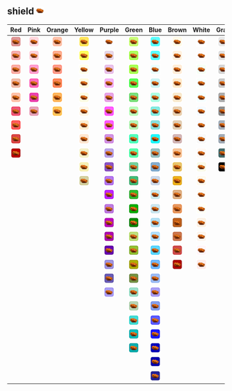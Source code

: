 ## shield ![shield](../../icons/misc/stone.png)
| Red | Pink | Orange | Yellow | Purple | Green | Blue | Brown | White | Gray |
|:-:|:-:|:-:|:-:|:-:|:-:|:-:|:-:|:-:|:-:|
| ![IndianRed](../../icons/misc/stone/IndianRed.png) | ![Pink](../../icons/misc/stone/Pink.png) | ![LightSalmon](../../icons/misc/stone/LightSalmon.png) | ![Gold](../../icons/misc/stone/Gold.png) | ![Lavender](../../icons/misc/stone/Lavender.png) | ![GreenYellow](../../icons/misc/stone/GreenYellow.png) | ![Aqua](../../icons/misc/stone/Aqua.png) | ![Cornsilk](../../icons/misc/stone/Cornsilk.png) | ![White](../../icons/misc/stone/White.png) | ![Gainsboro](../../icons/misc/stone/Gainsboro.png) |
| ![LightCoral](../../icons/misc/stone/LightCoral.png) | ![LightPink](../../icons/misc/stone/LightPink.png) | ![Coral](../../icons/misc/stone/Coral.png) | ![Yellow](../../icons/misc/stone/Yellow.png) | ![Thistle](../../icons/misc/stone/Thistle.png) | ![Chartreuse](../../icons/misc/stone/Chartreuse.png) | ![Cyan](../../icons/misc/stone/Cyan.png) | ![BlanchedAlmond](../../icons/misc/stone/BlanchedAlmond.png) | ![Snow](../../icons/misc/stone/Snow.png) | ![LightGray](../../icons/misc/stone/LightGray.png) |
| ![Salmon](../../icons/misc/stone/Salmon.png) | ![HotPink](../../icons/misc/stone/HotPink.png) | ![Tomato](../../icons/misc/stone/Tomato.png) | ![LightYellow](../../icons/misc/stone/LightYellow.png) | ![Plum](../../icons/misc/stone/Plum.png) | ![LawnGreen](../../icons/misc/stone/LawnGreen.png) | ![LightCyan](../../icons/misc/stone/LightCyan.png) | ![Bisque](../../icons/misc/stone/Bisque.png) | ![HoneyDew](../../icons/misc/stone/HoneyDew.png) | ![Silver](../../icons/misc/stone/Silver.png) |
| ![DarkSalmon](../../icons/misc/stone/DarkSalmon.png) | ![DeepPink](../../icons/misc/stone/DeepPink.png) | ![OrangeRed](../../icons/misc/stone/OrangeRed.png) | ![LemonChiffon](../../icons/misc/stone/LemonChiffon.png) | ![Violet](../../icons/misc/stone/Violet.png) | ![Lime](../../icons/misc/stone/Lime.png) | ![PaleTurquoise](../../icons/misc/stone/PaleTurquoise.png) | ![NavajoWhite](../../icons/misc/stone/NavajoWhite.png) | ![MintCream](../../icons/misc/stone/MintCream.png) | ![DarkGray](../../icons/misc/stone/DarkGray.png) |
| ![LightSalmon](../../icons/misc/stone/LightSalmon.png) | ![MediumVioletRed](../../icons/misc/stone/MediumVioletRed.png) | ![DarkOrange](../../icons/misc/stone/DarkOrange.png) | ![LightGoldenrodYellow](../../icons/misc/stone/LightGoldenrodYellow.png) | ![Orchid](../../icons/misc/stone/Orchid.png) | ![LimeGreen](../../icons/misc/stone/LimeGreen.png) | ![Aquamarine](../../icons/misc/stone/Aquamarine.png) | ![Wheat](../../icons/misc/stone/Wheat.png) | ![Azure](../../icons/misc/stone/Azure.png) | ![Gray](../../icons/misc/stone/Gray.png) |
| ![Crimson](../../icons/misc/stone/Crimson.png) | ![PaleVioletRed](../../icons/misc/stone/PaleVioletRed.png) | ![Orange](../../icons/misc/stone/Orange.png) | ![PapayaWhip](../../icons/misc/stone/PapayaWhip.png) | ![Fuchsia](../../icons/misc/stone/Fuchsia.png) | ![PaleGreen](../../icons/misc/stone/PaleGreen.png) | ![Turquoise](../../icons/misc/stone/Turquoise.png) | ![BurlyWood](../../icons/misc/stone/BurlyWood.png) | ![AliceBlue](../../icons/misc/stone/AliceBlue.png) | ![DimGray](../../icons/misc/stone/DimGray.png) |
| ![Red](../../icons/misc/stone/Red.png) | | | ![Moccasin](../../icons/misc/stone/Moccasin.png) | ![Magenta](../../icons/misc/stone/Magenta.png) | ![LightGreen](../../icons/misc/stone/LightGreen.png) | ![MediumTurquoise](../../icons/misc/stone/MediumTurquoise.png) | ![Tan](../../icons/misc/stone/Tan.png) | ![GhostWhite](../../icons/misc/stone/GhostWhite.png) | ![LightSlateGray](../../icons/misc/stone/LightSlateGray.png) |
| ![FireBrick](../../icons/misc/stone/FireBrick.png) | | | ![PeachPuff](../../icons/misc/stone/PeachPuff.png) | ![MediumOrchid](../../icons/misc/stone/MediumOrchid.png) | ![MediumSpringGreen](../../icons/misc/stone/MediumSpringGreen.png) | ![DarkTurquoise](../../icons/misc/stone/DarkTurquoise.png) | ![RosyBrown](../../icons/misc/stone/RosyBrown.png) | ![WhiteSmoke](../../icons/misc/stone/WhiteSmoke.png) | ![SlateGray](../../icons/misc/stone/SlateGray.png) |
| ![DarkRed](../../icons/misc/stone/DarkRed.png) | | | ![PaleGoldenrod](../../icons/misc/stone/PaleGoldenrod.png) | ![MediumPurple](../../icons/misc/stone/MediumPurple.png) | ![SpringGreen](../../icons/misc/stone/SpringGreen.png) | ![CadetBlue](../../icons/misc/stone/CadetBlue.png) | ![SandyBrown](../../icons/misc/stone/SandyBrown.png) | ![SeaShell](../../icons/misc/stone/SeaShell.png) | ![DarkSlateGray](../../icons/misc/stone/DarkSlateGray.png) |
| | | | ![Khaki](../../icons/misc/stone/Khaki.png) | ![RebeccaPurple](../../icons/misc/stone/RebeccaPurple.png) | ![MediumSeaGreen](../../icons/misc/stone/MediumSeaGreen.png) | ![SteelBlue](../../icons/misc/stone/SteelBlue.png) | ![Goldenrod](../../icons/misc/stone/Goldenrod.png) | ![Beige](../../icons/misc/stone/Beige.png) | ![Black](../../icons/misc/stone/Black.png) |
| | | | ![DarkKhaki](../../icons/misc/stone/DarkKhaki.png) | ![BlueViolet](../../icons/misc/stone/BlueViolet.png) | ![SeaGreen](../../icons/misc/stone/SeaGreen.png) | ![LightSteelBlue](../../icons/misc/stone/LightSteelBlue.png) | ![DarkGoldenrod](../../icons/misc/stone/DarkGoldenrod.png) | ![OldLace](../../icons/misc/stone/OldLace.png) | |
| | | | | ![DarkViolet](../../icons/misc/stone/DarkViolet.png) | ![ForestGreen](../../icons/misc/stone/ForestGreen.png) | ![PowderBlue](../../icons/misc/stone/PowderBlue.png) | ![Peru](../../icons/misc/stone/Peru.png) | ![FloralWhite](../../icons/misc/stone/FloralWhite.png) | |
| | | | | ![DarkOrchid](../../icons/misc/stone/DarkOrchid.png) | ![Green](../../icons/misc/stone/Green.png) | ![LightBlue](../../icons/misc/stone/LightBlue.png) | ![Chocolate](../../icons/misc/stone/Chocolate.png) | ![Ivory](../../icons/misc/stone/Ivory.png) | |
| | | | | ![DarkMagenta](../../icons/misc/stone/DarkMagenta.png) | ![DarkGreen](../../icons/misc/stone/DarkGreen.png) | ![SkyBlue](../../icons/misc/stone/SkyBlue.png) | ![SaddleBrown](../../icons/misc/stone/SaddleBrown.png) | ![AntiqueWhite](../../icons/misc/stone/AntiqueWhite.png) | |
| | | | | ![Purple](../../icons/misc/stone/Purple.png) | ![YellowGreen](../../icons/misc/stone/YellowGreen.png) | ![LightSkyBlue](../../icons/misc/stone/LightSkyBlue.png) | ![Sienna](../../icons/misc/stone/Sienna.png) | ![Linen](../../icons/misc/stone/Linen.png) | |
| | | | | ![Indigo](../../icons/misc/stone/Indigo.png) | ![OliveDrab](../../icons/misc/stone/OliveDrab.png) | ![DeepSkyBlue](../../icons/misc/stone/DeepSkyBlue.png) | ![Brown](../../icons/misc/stone/Brown.png) | ![LavenderBlush](../../icons/misc/stone/LavenderBlush.png) | |
| | | | | ![SlateBlue](../../icons/misc/stone/SlateBlue.png) | ![Olive](../../icons/misc/stone/Olive.png) | ![DodgerBlue](../../icons/misc/stone/DodgerBlue.png) | ![Maroon](../../icons/misc/stone/Maroon.png) | ![MistyRose](../../icons/misc/stone/MistyRose.png) | |
| | | | | ![DarkSlateBlue](../../icons/misc/stone/DarkSlateBlue.png) | ![DarkOliveGreen](../../icons/misc/stone/DarkOliveGreen.png) | ![CornflowerBlue](../../icons/misc/stone/CornflowerBlue.png) | | | |
| | | | | ![MediumSlateBlue](../../icons/misc/stone/MediumSlateBlue.png) | ![MediumAquamarine](../../icons/misc/stone/MediumAquamarine.png) | ![MediumSlateBlue](../../icons/misc/stone/MediumSlateBlue.png) | | | |
| | | | | | ![DarkSeaGreen](../../icons/misc/stone/DarkSeaGreen.png) | ![RoyalBlue](../../icons/misc/stone/RoyalBlue.png) | | | |
| | | | | | ![LightSeaGreen](../../icons/misc/stone/LightSeaGreen.png) | ![Blue](../../icons/misc/stone/Blue.png) | | | |
| | | | | | ![DarkCyan](../../icons/misc/stone/DarkCyan.png) | ![MediumBlue](../../icons/misc/stone/MediumBlue.png) | | | |
| | | | | | ![Teal](../../icons/misc/stone/Teal.png) | ![DarkBlue](../../icons/misc/stone/DarkBlue.png) | | | |
| | | | | | | ![Navy](../../icons/misc/stone/Navy.png) | | | |
| | | | | | | ![MidnightBlue](../../icons/misc/stone/MidnightBlue.png) | | | |